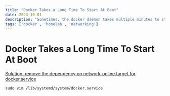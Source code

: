 ```yaml
---
title: "Docker Takes a Long Time To Start At Boot"
date: 2023-10-01
description: "Sometimes, the docker daemon takes multiple minutes to start on boot. This is a solution to fix that."
tags: ['docker', 'homelab', 'networking']
---
```


# Docker Takes a Long Time To Start At Boot

[Solution: remove the dependency on network-online.target for docker.service](https://superuser.com/questions/1356698/docker-service-takes-1-minute-and-30-seconds-causing-slow-boot)

```sudo vim /lib/systemd/system/docker.service```
